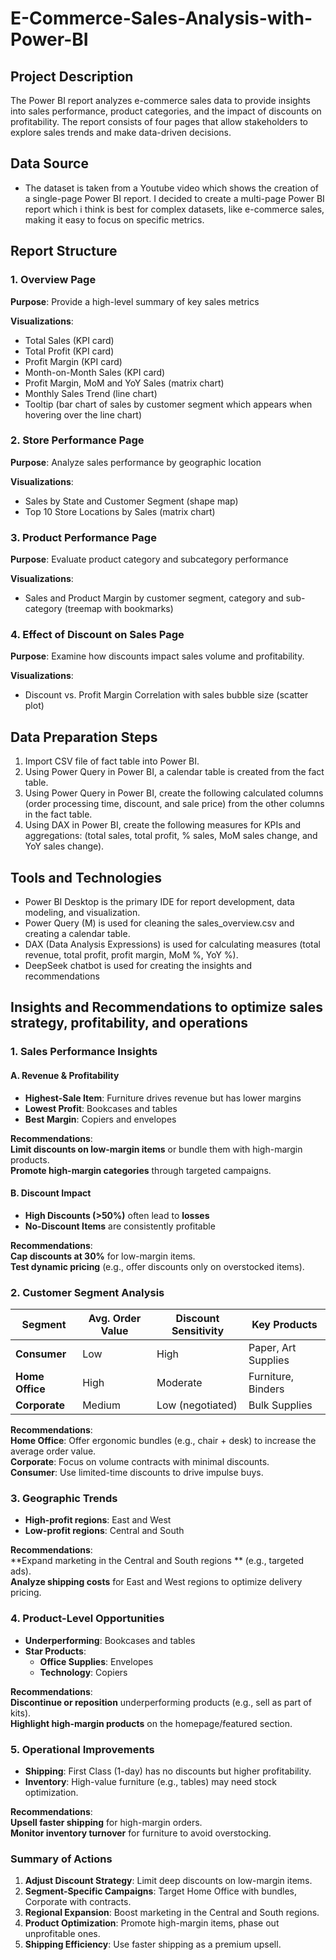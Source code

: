 # E-Commerce-Sales-Analysis-with-Power-BI

## Project Description
The Power BI report analyzes e-commerce sales data to provide insights into sales performance, product categories, and the impact of discounts on profitability. The report consists of four pages that allow stakeholders to explore sales trends and make data-driven decisions.

## Data Source

- The dataset is taken from a Youtube video which shows the creation of a single-page Power BI report. I decided to create a multi-page Power BI report which i think is best for complex datasets, like e-commerce sales, making it easy to focus on specific metrics.

## Report Structure

### 1. Overview Page
**Purpose**: Provide a high-level summary of key sales metrics

**Visualizations**:
- Total Sales (KPI card)
- Total Profit (KPI card)
- Profit Margin (KPI card)
- Month-on-Month Sales (KPI card)
- Profit Margin, MoM and YoY Sales (matrix chart)  
- Monthly Sales Trend (line chart)
- Tooltip (bar chart of sales by customer segment which appears when hovering over the line chart)

### 2. Store Performance Page
**Purpose**: Analyze sales performance by geographic location

**Visualizations**:
- Sales by State and Customer Segment (shape map)
- Top 10 Store Locations by Sales (matrix chart)

### 3. Product Performance Page
**Purpose**: Evaluate product category and subcategory performance

**Visualizations**:
- Sales and Product Margin by customer segment, category and sub-category (treemap with bookmarks)

### 4. Effect of Discount on Sales Page
**Purpose**: Examine how discounts impact sales volume and profitability.

**Visualizations**:
- Discount vs. Profit Margin Correlation with sales bubble size (scatter plot)

## Data Preparation Steps
1. Import CSV file of fact table into Power BI.
2. Using Power Query in Power BI, a calendar table is created from the fact table. 
3. Using Power Query in Power BI, create the following calculated columns (order processing time, discount, and sale price) from the other columns in the fact table.
4. Using DAX in Power BI, create the following measures for KPIs and aggregations: (total sales, total profit, % sales, MoM sales change, and YoY sales change).

## Tools and Technologies

- Power BI Desktop is the primary IDE for report development, data modeling, and visualization.	
- Power Query (M)	is used for cleaning the sales_overview.csv and creating a calendar table.
- DAX (Data Analysis Expressions)	is used for calculating measures (total revenue, total profit, profit margin, MoM %, YoY %). 
- DeepSeek chatbot is used for creating the insights and recommendations

## Insights and Recommendations to optimize sales strategy, profitability, and operations

### **1. Sales Performance Insights**
#### **A. Revenue & Profitability**
- **Highest-Sale Item**: Furniture drives revenue but has lower margins  
- **Lowest Profit**: Bookcases and tables   
- **Best Margin**: Copiers and envelopes  

**Recommendations**:  
 **Limit discounts on low-margin items** or bundle them with high-margin products.  
 **Promote high-margin categories** through targeted campaigns.  

#### **B. Discount Impact**
- **High Discounts (>50%)** often lead to **losses**  
- **No-Discount Items** are consistently profitable  

**Recommendations**:  
 **Cap discounts at 30%** for low-margin items.  
 **Test dynamic pricing** (e.g., offer discounts only on overstocked items).  

### **2. Customer Segment Analysis**
| Segment      | Avg. Order Value | Discount Sensitivity | Key Products          |  
|--------------|------------------|----------------------|-----------------------|  
| **Consumer** | Low     | High                 | Paper, Art Supplies  |  
| **Home Office** | High | Moderate             | Furniture, Binders   |  
| **Corporate** | Medium  | Low (negotiated)     | Bulk Supplies        |  

**Recommendations**:  
 **Home Office**: Offer ergonomic bundles (e.g., chair + desk) to increase the average order value.  
 **Corporate**: Focus on volume contracts with minimal discounts.  
 **Consumer**: Use limited-time discounts to drive impulse buys.  

### **3. Geographic Trends**
- **High-profit regions**: East and West  
- **Low-profit regions**: Central and South  

**Recommendations**:  
 **Expand marketing in the Central and South regions ** (e.g., targeted ads).  
 **Analyze shipping costs** for East and West regions to optimize delivery pricing.  

### **4. Product-Level Opportunities**
- **Underperforming**: Bookcases and tables  
- **Star Products**:  
  - **Office Supplies**: Envelopes  
  - **Technology**: Copiers  

**Recommendations**:  
 **Discontinue or reposition** underperforming products (e.g., sell as part of kits).  
 **Highlight high-margin products** on the homepage/featured section.  

### **5. Operational Improvements**
- **Shipping**: First Class (1-day) has no discounts but higher profitability.  
- **Inventory**: High-value furniture (e.g., tables) may need stock optimization.  

**Recommendations**:  
 **Upsell faster shipping** for high-margin orders.  
 **Monitor inventory turnover** for furniture to avoid overstocking.  

### **Summary of Actions**  
1. **Adjust Discount Strategy**: Limit deep discounts on low-margin items.  
2. **Segment-Specific Campaigns**: Target Home Office with bundles, Corporate with contracts.  
3. **Regional Expansion**: Boost marketing in the Central and South regions.  
4. **Product Optimization**: Promote high-margin items, phase out unprofitable ones.  
5. **Shipping Efficiency**: Use faster shipping as a premium upsell.  
